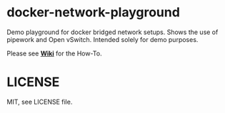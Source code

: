 docker-network-playground
=========================

Demo playground for docker bridged network setups. Shows the use of pipework and Open vSwitch. Intended solely for demo purposes.

Please see **[Wiki](https://github.com/aschmidt75/docker-network-playground/wiki)** for the How-To.


LICENSE
=======
MIT, see LICENSE file.
